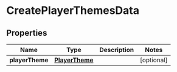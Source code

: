 
# CreatePlayerThemesData

## Properties

Name | Type | Description | Notes
------------ | ------------- | ------------- | -------------
**playerTheme** | [**PlayerTheme**](PlayerTheme.md) |  |  [optional]



